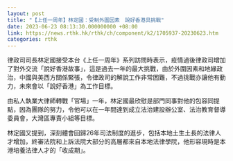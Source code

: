 ```yaml
---
layout: post
title: "【上任一周年】林定國：受制外圍因素　說好香港具挑戰"
date: 2023-06-23 08:13:30.000000000 +08:00
link: https://news.rthk.hk/rthk/ch/component/k2/1705937-20230623.htm
categories: rthk
---
```


律政司司長林定國接受本台《上任一周年》系列訪問時表示，疫情過後律政司增加了對外交流「說好香港故事」，這是過去一年的最大挑戰，由於外圍因素和地緣政治，中國與美西方關係緊張，令律政司的解說工作非常困難，不過挑戰亦讓他有動力，未來會以「說好香港」為工作目標。

由私人執業大律師轉戰「官場」一年，林定國最欣慰是部門同事對他的包容同提點，因為團隊的努力，令他可以在一年間達到成立法治建設辦公室、法治教育督導委員會，大灣區專責小組等目標。

林定國又提到，深刻體會回歸26年司法制度的進步，包括本地土生土長的法律人才增加，終審法院和上訴法院大部分的高層都來自本地法律學院，他形容現時是本港培養法律人才的「收成期」。
